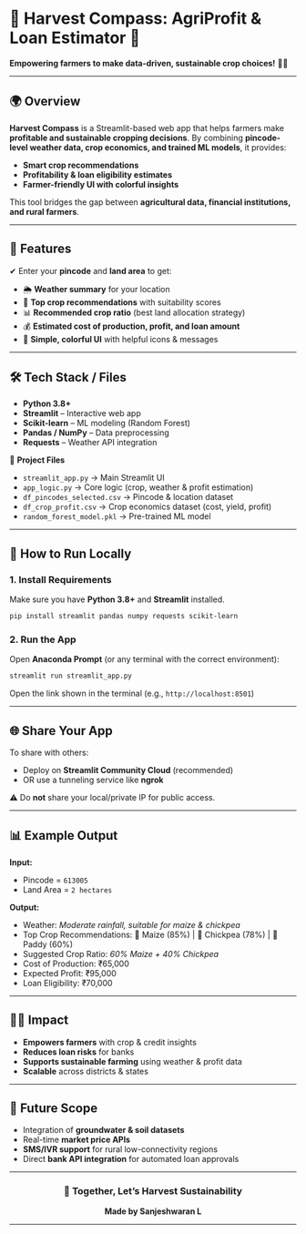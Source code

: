 # 🌾 Harvest Compass: AgriProfit & Loan Estimator 🌱

**Empowering farmers to make data-driven, sustainable crop choices!** 🌿💧

---

## 🌍 Overview

**Harvest Compass** is a Streamlit-based web app that helps farmers make **profitable and sustainable cropping decisions**.
By combining **pincode-level weather data, crop economics, and trained ML models**, it provides:

* **Smart crop recommendations**
* **Profitability & loan eligibility estimates**
* **Farmer-friendly UI with colorful insights**

This tool bridges the gap between **agricultural data, financial institutions, and rural farmers**.

---

## 🔑 Features

✔ Enter your **pincode** and **land area** to get:

* 🌦 **Weather summary** for your location
* 🌱 **Top crop recommendations** with suitability scores
* 📊 **Recommended crop ratio** (best land allocation strategy)
* 💰 **Estimated cost of production, profit, and loan amount**
* 🎨 **Simple, colorful UI** with helpful icons & messages

---

## 🛠️ Tech Stack / Files

* **Python 3.8+**
* **Streamlit** – Interactive web app
* **Scikit-learn** – ML modeling (Random Forest)
* **Pandas / NumPy** – Data preprocessing
* **Requests** – Weather API integration

📂 **Project Files**

* `streamlit_app.py` → Main Streamlit UI
* `app_logic.py` → Core logic (crop, weather & profit estimation)
* `df_pincodes_selected.csv` → Pincode & location dataset
* `df_crop_profit.csv` → Crop economics dataset (cost, yield, profit)
* `random_forest_model.pkl` → Pre-trained ML model

---

## 🚀 How to Run Locally

### 1. Install Requirements

Make sure you have **Python 3.8+** and **Streamlit** installed.

```bash
pip install streamlit pandas numpy requests scikit-learn
```

### 2. Run the App

Open **Anaconda Prompt** (or any terminal with the correct environment):

```bash
streamlit run streamlit_app.py
```

Open the link shown in the terminal (e.g., `http://localhost:8501`)

---

## 🌐 Share Your App

To share with others:

* Deploy on **Streamlit Community Cloud** (recommended)
* OR use a tunneling service like **ngrok**

⚠️ Do **not** share your local/private IP for public access.

---

## 📊 Example Output

**Input:**

* Pincode = `613005`
* Land Area = `2 hectares`

**Output:**

* Weather: *Moderate rainfall, suitable for maize & chickpea*
* Top Crop Recommendations: 🌽 Maize (85%) | 🌱 Chickpea (78%) | 🌾 Paddy (60%)
* Suggested Crop Ratio: *60% Maize + 40% Chickpea*
* Cost of Production: ₹65,000
* Expected Profit: ₹95,000
* Loan Eligibility: ₹70,000

---

## 👨‍🌾 Impact

* **Empowers farmers** with crop & credit insights
* **Reduces loan risks** for banks
* **Supports sustainable farming** using weather & profit data
* **Scalable** across districts & states

---

## 📌 Future Scope

* Integration of **groundwater & soil datasets**
* Real-time **market price APIs**
* **SMS/IVR support** for rural low-connectivity regions
* Direct **bank API integration** for automated loan approvals

---


<div align="center">
	<h3>🌿 Together, Let’s Harvest Sustainability</h3>
	<b>Made by Sanjeshwaran L</b>
</div>

---
